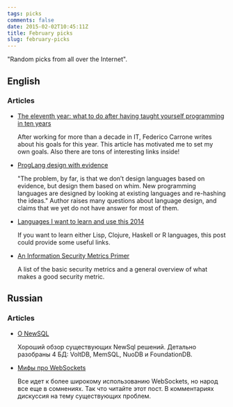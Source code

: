 ```yaml
---
tags: picks
comments: false
date: 2015-02-02T10:45:11Z
title: February picks
slug: february-picks
---
```


"Random picks from all over the Internet".

<!--more-->

## English

### Articles

* [The eleventh year: what to do after having taught yourself programming in ten years](https://medium.com/@unbalancedparen/the-eleventh-year-what-to-do-after-having-taught-yourself-programming-in-ten-years-a607edfcef03)

  After working for more than a decade in IT, Federico Carrone writes about his
  goals for this year. This article has motivated me to set my own goals. Also
  there are tons of interesting links inside!

* [ProgLang design with evidence](https://medium.com/@jlouis666/proglang-design-with-evidence-1444213f3902)

  "The problem, by far, is that we don’t design languages based on evidence,
  but design them based on whim. New programming languages are designed by
  looking at existing languages and re-hashing the ideas." Author raises many
  questions about language design, and claims that we yet do not have answer
  for most of them.

* [Languages I want to learn and use this 2014](https://medium.com/erlang-lisp-and-haskell/languages-i-want-to-learn-and-use-this-2014-7f9786b1ce0b)

  If you want to learn either Lisp, Clojure, Haskell or R languages, this post
  could provide some useful links.

* [An Information Security Metrics Primer](https://danielmiessler.com/study/information-security-metrics/)

  A list of the basic security metrics and a general overview of what makes a
  good security metric.

## Russian

### Articles

* [О NewSQL](http://blog.gelin.ru/2015/01/newsql.html)

  Хороший обзор существующих NewSql решений. Детально разобраны 4 БД: VoltDB,
  MemSQL, NuoDB и FoundationDB.

* [Мифы про WebSockets](https://maxim.livejournal.com/447084.html)

  Все идет к более широкому использованию WebSockets, но народ все еще в
  сомнениях. Так что читайте этот пост. В комментариях дискуссия на тему
  существующих проблем.

